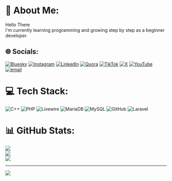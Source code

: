 # 💫 About Me:
Hello There<br> I'm currently learning programming and growing step by step as a beginner developer.


## 🌐 Socials:
[![Bluesky](https://img.shields.io/badge/bluesky-0285FF?style=for-the-badge&logo=bluesky&logoColor=%23FFFFFF)](https://bsky.app/profile/eovnwiovn) [![Instagram](https://img.shields.io/badge/Instagram-%23E4405F.svg?logo=Instagram&logoColor=white)](https://instagram.com/efwifhw90hf) [![LinkedIn](https://img.shields.io/badge/LinkedIn-%230077B5.svg?logo=linkedin&logoColor=white)](https://linkedin.com/in/asgdsgd) [![Quora](https://img.shields.io/badge/Quora-%23B92B27.svg?logo=Quora&logoColor=white)](https://quora.com/profile/fwefgweg) [![TikTok](https://img.shields.io/badge/TikTok-%23000000.svg?logo=TikTok&logoColor=white)](https://tiktok.com/@fasfesg) [![X](https://img.shields.io/badge/X-black.svg?logo=X&logoColor=white)](https://x.com/dsafafe) [![YouTube](https://img.shields.io/badge/YouTube-%23FF0000.svg?logo=YouTube&logoColor=white)](https://youtube.com/@fweaadfsa) [![email](https://img.shields.io/badge/Email-D14836?logo=gmail&logoColor=white)](mailto:dsfafea) 

# 💻 Tech Stack:
![C++](https://img.shields.io/badge/c++-%2300599C.svg?style=for-the-badge&logo=c%2B%2B&logoColor=white) ![PHP](https://img.shields.io/badge/php-%23777BB4.svg?style=for-the-badge&logo=php&logoColor=white) ![Livewire](https://img.shields.io/badge/livewire-%234e56a6.svg?style=for-the-badge&logo=livewire&logoColor=white) ![MariaDB](https://img.shields.io/badge/MariaDB-003545?style=for-the-badge&logo=mariadb&logoColor=white) ![MySQL](https://img.shields.io/badge/mysql-4479A1.svg?style=for-the-badge&logo=mysql&logoColor=white) ![GitHub](https://img.shields.io/badge/github-%23121011.svg?style=for-the-badge&logo=github&logoColor=white) ![Laravel](https://img.shields.io/badge/laravel-%23FF2D20.svg?style=for-the-badge&logo=laravel&logoColor=white)

# 📊 GitHub Stats:
![](https://github-readme-stats.vercel.app/api?username=AL-JOESTAR&theme=dark&hide_border=false&include_all_commits=true&count_private=true)<br/>
![](https://nirzak-streak-stats.vercel.app/?user=AL-JOESTAR&theme=dark&hide_border=false)<br/>
![](https://github-readme-stats.vercel.app/api/top-langs/?username=AL-JOESTAR&theme=dark&hide_border=false&include_all_commits=true&count_private=true&layout=compact)

---
[![](https://visitcount.itsvg.in/api?id=AL-JOESTAR&icon=0&color=0)](https://visitcount.itsvg.in)

<!-- Proudly created with GPRM ( https://gprm.itsvg.in ) -->
